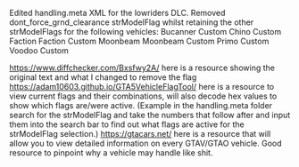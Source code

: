 Edited handling.meta XML for the lowriders DLC. Removed dont_force_grnd_clearance strModelFlag whilst retaining the other strModelFlags for the following vehicles:
Bucanner Custom
Chino Custom
Faction
Faction Custom
Moonbeam
Moonbeam Custom
Primo Custom
Voodoo Custom

https://www.diffchecker.com/Bxsfwy2A/ here is a resource showing the original text and what I changed to remove the flag
https://adam10603.github.io/GTA5VehicleFlagTool/ here is a resource to view current flags and their combinations, will also decode hex values to show which flags are/were active. (Example in the handling.meta folder search for the strModelFlag and take the numbers that follow after and input them into the search bar to find out what flags are active for the strModelFlag selection.)
https://gtacars.net/ here is a resource that will allow you to view detailed information on every GTAV/GTAO vehicle. Good resource to pinpoint why a vehicle may handle like shit.
